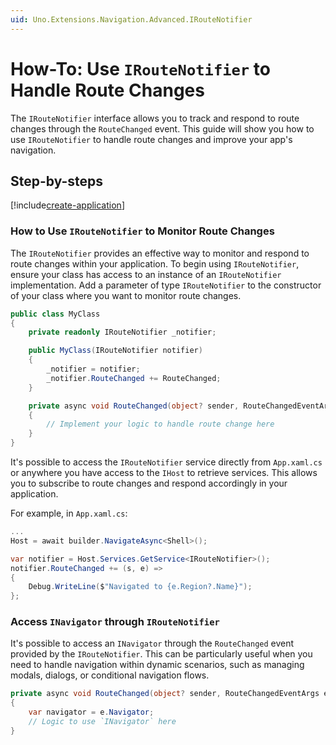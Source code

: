 ```yaml
---
uid: Uno.Extensions.Navigation.Advanced.IRouteNotifier
---
```

# How-To: Use `IRouteNotifier` to Handle Route Changes

The `IRouteNotifier` interface allows you to track and respond to route changes through the `RouteChanged` event. This guide will show you how to use `IRouteNotifier` to handle route changes and improve your app's navigation.

## Step-by-steps

[!include[create-application](../../includes/create-application.md)]

### How to Use `IRouteNotifier` to Monitor Route Changes

The `IRouteNotifier` provides an effective way to monitor and respond to route changes within your application. To begin using `IRouteNotifier`, ensure your class has access to an instance of an `IRouteNotifier` implementation. Add a parameter of type `IRouteNotifier` to the constructor of your class where you want to monitor route changes.

```csharp
public class MyClass
{
    private readonly IRouteNotifier _notifier;

    public MyClass(IRouteNotifier notifier)
    {
        _notifier = notifier;
        _notifier.RouteChanged += RouteChanged;
    }

    private async void RouteChanged(object? sender, RouteChangedEventArgs e)
    {
        // Implement your logic to handle route change here
    }
}
```

It's possible to access the `IRouteNotifier` service directly from `App.xaml.cs` or anywhere you have access to the `IHost` to retrieve services. This allows you to subscribe to route changes and respond accordingly in your application.

For example, in `App.xaml.cs`:

```csharp
...
Host = await builder.NavigateAsync<Shell>();

var notifier = Host.Services.GetService<IRouteNotifier>();
notifier.RouteChanged += (s, e) =>
{
    Debug.WriteLine($"Navigated to {e.Region?.Name}");
};
```

### Access `INavigator` through `IRouteNotifier`

It's possible to access an `INavigator` through the `RouteChanged` event provided by the `IRouteNotifier`. This can be particularly useful when you need to handle navigation within dynamic scenarios, such as managing modals, dialogs, or conditional navigation flows.

```csharp
private async void RouteChanged(object? sender, RouteChangedEventArgs e)
{
    var navigator = e.Navigator;
    // Logic to use `INavigator` here
}
```
